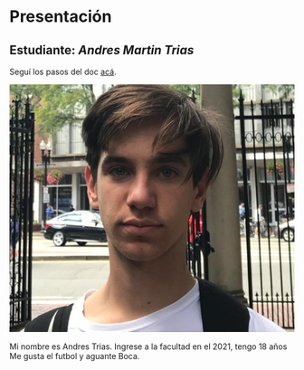 # Presentación

## Estudiante: _Andres Martin Trias_

Seguí los pasos del doc [acá](https://docs.google.com/document/d/e/2PACX-1vQkogtG88cmwEIXEuff291urSyrZUYHikLIoRTspUodvIg5OoaUJTi8n0vqPJ3XUSN65sqJALTBizeB/pub).

![mi foto](gh.jpg)

Mi nombre es Andres Trias. Ingrese a la facultad en el 2021, tengo 18 años
Me gusta el futbol y aguante Boca.